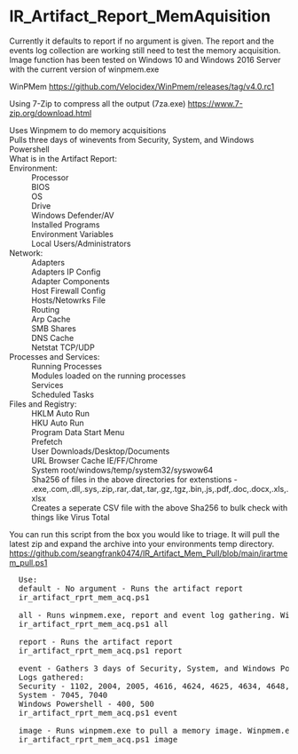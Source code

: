 # IR_Artifact_Report_MemAquisition

Currently it defaults to report if no argument is given.
The report and the events log collection are working still need to test the memory acquisition.
Image function has been tested on Windows 10 and Windows 2016 Server with the current version of winpmem.exe

WinPMem
https://github.com/Velocidex/WinPmem/releases/tag/v4.0.rc1

Using 7-Zip to compress all the output (7za.exe)
https://www.7-zip.org/download.html

<dl>
  <dt>Uses Winpmem to do memory acquisitions</dt>
  <dt>Pulls three days of winevents from Security, System, and Windows Powershell</dt>
  <dt>What is in the Artifact Report:</dt>
  <dt>Environment:</dt>
  <dd>Processor</dd>
  <dd>BIOS</dd>
  <dd>OS</dd>
  <dd>Drive</dd>
  <dd>Windows Defender/AV</dd>
  <dd>Installed Programs</dd>
  <dd>Environment Variables</dd>
  <dd>Local Users/Administrators</dd>
  <dt>Network:</dt>
  <dd>Adapters</dd>
  <dd>Adapters IP Config</dd>
  <dd>Adapter Components</dd>
  <dd>Host Firewall Config</dd>
  <dd>Hosts/Netowrks File</dd>
  <dd>Routing</dd>
  <dd>Arp Cache</dd>
  <dd>SMB Shares</dd>
  <dd>DNS Cache</dd>
  <dd>Netstat TCP/UDP</dd>
  <dt>Processes and Services:</dt>
  <dd>Running Processes</dd>
  <dd>Modules loaded on the running processes</dd>
  <dd>Services</dd>
  <dd>Scheduled Tasks</dd>
  <dt>Files and Registry:</dt>
  <dd>HKLM Auto Run</dd>
  <dd>HKU Auto Run</dd>
  <dd>Program Data Start Menu</dd>
  <dd>Prefetch</dd>
  <dd>User Downloads/Desktop/Documents</dd>
  <dd>URL Browser Cache IE/FF/Chrome</dd>
  <dd>System root/windows/temp/system32/syswow64</dd>
  <dd>Sha256 of files in the above directories for extenstions - .exe,.com,.dll,.sys,.zip,.rar,.dat,.tar,.gz,.tgz,.bin,.js,.pdf,.doc,.docx,.xls,.xlsx</dd>
  <dd>Creates a seperate CSV file with the above Sha256 to bulk check with things like Virus Total</dd>
</dl>

You can run this script from the box you would like to triage. 
It will pull the latest zip and expand the archive into your environments temp directory.
https://github.com/seangfrank0474/IR_Artifact_Mem_Pull/blob/main/irartmem_pull.ps1

<pre>
  Use:
  default - No argument - Runs the artifact report
  ir_artifact_rprt_mem_acq.ps1 
  
  all - Runs winpmem.exe, report and event log gathering. Winpmem.exe needs to be in the same directory as the script
  ir_artifact_rprt_mem_acq.ps1 all
  
  report - Runs the artifact report
  ir_artifact_rprt_mem_acq.ps1 report
  
  event - Gathers 3 days of Security, System, and Windows PowerShell events and writes them out to a json files.
  Logs gathered:
  Security - 1102, 2004, 2005, 4616, 4624, 4625, 4634, 4648, 4657, 4663, 4688, 4697, 4698, 4699, 4700, 4701, 4702, 4719, 4720, 4722, 4723, 4725, 4728, 4732, 4735, 4737,     4738, 4740, 4755, 4756, 4767, 4772, 4777, 4782, 4946, 4947, 4950, 4954, 4964, 5025, 5031, 5140, 5152, 5153, 5155, 5157, 5447
  System - 7045, 7040
  Windows Powershell - 400, 500
  ir_artifact_rprt_mem_acq.ps1 event
  
  image - Runs winpmem.exe to pull a memory image. Winpmem.exe needs to be in the same directory as the script
  ir_artifact_rprt_mem_acq.ps1 image

  
